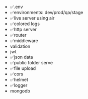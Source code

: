 - ✅.env
- ✅environments: dev/prod/qa/stage
- ✅live server using air
- ✅colored logs
- ✅http server
- ✅router
- ✅middleware
- validation
- jwt
- ✅json data
- ✅public folder serve
- ✅file upload
- ✅cors
- ✅helmet
- ✅logger
- mongodb
